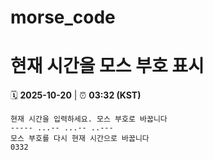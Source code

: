 # morse_code
# 현재 시간을 모스 부호 표시
<!-- MORSE_TIME_START -->
🗓️ **2025-10-20** | ⏰ **03:32 (KST)**

```
현재 시간을 입력하세요. 모스 부호로 바꿉니다
----- ...-- ...-- ..---
모스 부호를 다시 현재 시간으로 바꿉니다
0332
```
<!-- MORSE_TIME_END -->
